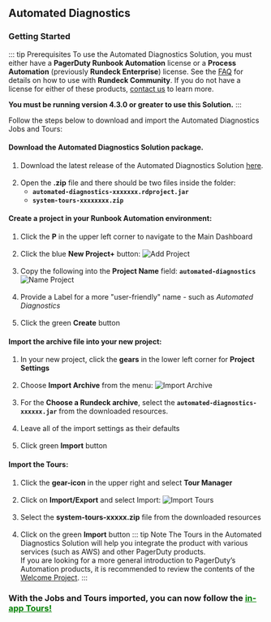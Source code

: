 ## Automated Diagnostics
### Getting Started

::: tip Prerequisites
To use the Automated Diagnostics Solution, you must either have a **PagerDuty Runbook Automation** license or a **Process Automation** (previously **Rundeck Enterprise**) license.
See the [FAQ](/learning/solutions/automated-diagnostics/feedback-faq) for details on how to use with **Rundeck Community**.
If you do not have a license for either of these products, [contact us](https://www.pagerduty.com/contact-us/runbook-automation/) to learn more.

**You must be running version 4.3.0 or greater to use this Solution.**
:::

Follow the steps below to download and import the Automated Diagnostics Jobs and Tours:
#### Download the **Automated Diagnostics Solution package**.
1. Download the latest release of the Automated Diagnostics Solution [here](https://github.com/rundeckpro/automated-diagnostics-project/releases/download/1.0/automated-diagnostics-1.0.zip).<br><br>
2. Open the **.zip** file and there should be two files inside the folder:
   * **`automated-diagnostics-xxxxxxx.rdproject.jar`**
   * **`system-tours-xxxxxxxx.zip`**

#### Create a project in your Runbook Automation environment:
1. Click the **P** in the upper left corner to navigate to the Main Dashboard <br><br>
2. Click the blue **New Project+** button:
![Add Project](@assets/img/solutions-auto-diag-add-project.png)<br><br>
3. Copy the following into the **Project Name** field:  **`automated-diagnostics`**
![Name Project](@assets/img/solutions-auto-diag-name-project.png)<br><br>
4. Provide a Label for a more "user-friendly" name - such as _Automated Diagnostics_ <br><br>
5. Click the green **Create** button

#### Import the archive file into your new project:
1. In your new project, click the **gears** in the lower left corner for **Project Settings**<br><br>
2. Choose **Import Archive** from the menu:
![Import Archive](@assets/img/solutions-auto-diag-import-archive.png)<br><br>
3. For the **Choose a Rundeck archive**, select the **`automated-diagnostics-xxxxxx.jar`** from the downloaded resources.<br><br>
4. Leave all of the import settings as their defaults<br><br>
5. Click green **Import** button

#### Import the Tours:
1. Click the **gear-icon** in the upper right and select **Tour Manager**<br><br>
2. Click on **Import/Export** and select Import:
![Import Tours](@assets/img/solutions-auto-diag-import-tours.png)<br><br>
3. Select the **system-tours-xxxxx.zip** file from the downloaded resources<br><br>
4. Click on the green **Import** button
   ::: tip Note
   The Tours in the Automated Diagnostics Solution will help you integrate the product with various services (such as AWS) and other PagerDuty products.  
   If you are looking for a more general introduction to PagerDuty’s Automation products, it is recommended to review the contents of the [Welcome Project](/learning/howto/welcome-project-starter.html).
   :::

### **With the Jobs and Tours imported, you can now follow the [<span style="color:green"><ins>in-app Tours!</ins></span>](/learning/solutions/automated-diagnostics/tours.html)**

